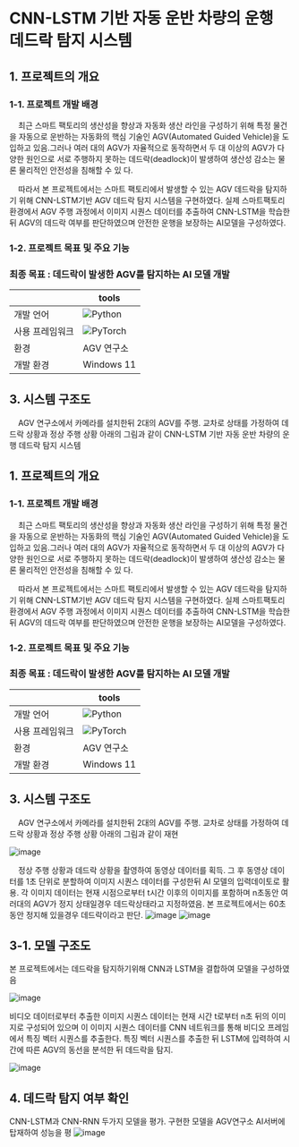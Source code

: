 # CNN-LSTM 기반 자동 운반 차량의 운행 데드락 탐지 시스템
## 1. 프로젝트의 개요
### 1-1. 프로젝트 개발 배경

&nbsp;&nbsp;&nbsp;&nbsp;최근 스마트 팩토리의 생산성을 향상과 자동화 생산 라인을 구성하기 위해 특정 물건을 자동으로 운반하는 자동화의 핵심 기술인 AGV(Automated Guided Vehicle)을 도입하고 있음.그러나 여러 대의 AGV가 자율적으로 동작하면서 두 대 이상의 AGV가 다양한 원인으로 서로 주행하지 못하는 데드락(deadlock)이 발생하여 생산성 감소는 물론 물리적인 안전성을 침해할 수 있
다. 

&nbsp;&nbsp;&nbsp;&nbsp;따라서 본 프로젝트에서는 스마트 팩토리에서 발생할 수 있는 AGV 데드락을 탐지하기 위해 CNN-LSTM기반 AGV 데드락 탐지 시스템을 구현하였다. 실제 스마트팩토리 환경에서 AGV 주행 과정에서 이미지 시퀀스 데이터를 추출하여 CNN-LSTM을 학습한 뒤 AGV의 데드락 여부를 판단하였으며 안전한 운행을 보장하는 AI모델을 구성하였다.

### 1-2. 프로젝트 목표 및 주요 기능
### 최종 목표 : 데드락이 발생한 AGV를 탐지하는 AI 모델 개발

|  | tools |
|-------------|-------|
| 개발 언어   |![Python](https://img.shields.io/badge/Python-3.8.4-3776AB?logo=python&logoColor=white)|
| 사용 프레임워크| ![PyTorch](https://img.shields.io/badge/PyTorch-EE4C2C?style=for-the-badge&logo=pytorch&logoColor=white) |
| 환경      | AGV 연구소|
| 개발 환경      |Windows 11  |

## 3. 시스템 구조도
&nbsp;&nbsp;&nbsp;&nbsp;AGV 연구소에서 카메라를 설치한뒤 2대의 AGV를 주행. 교차로 상태를 가정하여 데드락 상황과 정상 주행 상황 아래의 그림과 같이 CNN-LSTM 기반 자동 운반 차량의 운행 데드락 탐지 시스템
## 1. 프로젝트의 개요
### 1-1. 프로젝트 개발 배경

&nbsp;&nbsp;&nbsp;&nbsp;최근 스마트 팩토리의 생산성을 향상과 자동화 생산 라인을 구성하기 위해 특정 물건을 자동으로 운반하는 자동화의 핵심 기술인 AGV(Automated Guided Vehicle)을 도입하고 있음.그러나 여러 대의 AGV가 자율적으로 동작하면서 두 대 이상의 AGV가 다양한 원인으로 서로 주행하지 못하는 데드락(deadlock)이 발생하여 생산성 감소는 물론 물리적인 안전성을 침해할 수 있
다. 

&nbsp;&nbsp;&nbsp;&nbsp;따라서 본 프로젝트에서는 스마트 팩토리에서 발생할 수 있는 AGV 데드락을 탐지하기 위해 CNN-LSTM기반 AGV 데드락 탐지 시스템을 구현하였다. 실제 스마트팩토리 환경에서 AGV 주행 과정에서 이미지 시퀀스 데이터를 추출하여 CNN-LSTM을 학습한 뒤 AGV의 데드락 여부를 판단하였으며 안전한 운행을 보장하는 AI모델을 구성하였다.

### 1-2. 프로젝트 목표 및 주요 기능
### 최종 목표 : 데드락이 발생한 AGV를 탐지하는 AI 모델 개발

|  | tools |
|-------------|-------|
| 개발 언어   |![Python](https://img.shields.io/badge/Python-3.8.4-3776AB?logo=python&logoColor=white)|
| 사용 프레임워크| ![PyTorch](https://img.shields.io/badge/PyTorch-EE4C2C?style=for-the-badge&logo=pytorch&logoColor=white) |
| 환경      | AGV 연구소|
| 개발 환경      |Windows 11  |

## 3. 시스템 구조도
&nbsp;&nbsp;&nbsp;&nbsp;AGV 연구소에서 카메라를 설치한뒤 2대의 AGV를 주행. 교차로 상태를 가정하여 데드락 상황과 정상 주행 상황 아래의 그림과 같이 재현

![image](https://github.com/user-attachments/assets/5fb13937-5c66-40ad-9d69-c9ccb6b12972)

&nbsp;&nbsp;&nbsp;&nbsp;정상 주행 상황과 데드락 상황을 촬영하여 동영상 데이터를 획득. 그 후 동영상 데이터를 1초 단위로 분할하여 이미지 시퀀스 데이터를 구성한뒤 AI 모델의 입력데이토로 활용. 각 이미지 데이터는 현재 시점으로부터 t시간 이후의 이미지를 포함하며
 n초동안 여러대의 AGV가 정지 상태일경우 데드락상태라고 지정하였음. 본 프로젝트에서는 60초동안 정지해 있을경우 데드락이라고 판단.
 ![image](https://github.com/user-attachments/assets/b32ebec4-728a-4832-9906-9a8fdc06556f)
![image](https://github.com/user-attachments/assets/27a429b3-006b-492a-bf0f-0d09900fae3e)

## 3-1. 모델 구조도
 본 프로젝트에서는 데드락을 탐지하기위해 CNN과 LSTM을 결합하여 모델을 구성하였음
 
 ![image](https://github.com/user-attachments/assets/ae007ef3-630a-491b-83b9-2e8db62d73c1)
 
비디오 데이터로부터 추출한 이미지 시퀀스 데이터는 현재 시간 t로부터 n초 뒤의 이미지로 구성되어 있으며 이 이미지 시퀀스 데이터를 CNN 네트워크를 통해 비디오 프레임에서 특징 벡터 시퀀스를 추출한다. 특징 벡터 시퀀스를 추출한 뒤 LSTM에 입력하여 시간에 따른 AGV의 동선을 분석한 뒤 데드락을 탐지.

![image](https://github.com/user-attachments/assets/12edf3f9-6d82-41cf-af18-a2763cd708b8)

## 4. 데드락 탐지 여부 확인
CNN-LSTM과 CNN-RNN 두가지 모델을 평가.
구현한 모델을 AGV연구소 AI서버에 탑재하여 성능을 평
![image](https://github.com/user-attachments/assets/ed75a9d7-eaae-437a-bac9-b71070805595)

